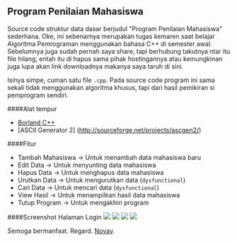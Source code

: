 ## Program Penilaian Mahasiswa

Source code struktur data dasar berjudul "Program Penilaian Mahasiswa" sederhana. Oke, ini sebenarnya merupakan tugas kemaren saat belajar Algoritma Pemrograman menggunakan bahasa C++ di semester awal. Sebelumnya juga sudah pernah saya share, tapi berhubung takutnya ntar itu file hilang, entah itu di hapus sama pihak hostingannya atau kemungkinan juga lupa akan link downloadnya makanya saya taruh di sini.

Isinya simpe, cuman satu file `.cpp`. Pada source code program ini sama sekali tidak menggunakan algoritma khusus, tapi dari hasil pemikiran si pemprogram sendiri. 

####Alat tempur 

 - [Borland C++](http://borlandc.org/download-borland-c-3-1/)
 - [ASCII Generator 2] (http://sourceforge.net/projects/ascgen2/)

####Fitur
 - Tambah Mahasiswa    -> Untuk menambah data mahasiswa baru
 - Edit Data           -> Untuk menyunting data mahasiswa
 - Hapus Data          -> Untuk menghapus data mahasiswa
 - Urutkan Data	       -> Untuk mengurutkan data (`dysfunctional`)
 - Cari Data           -> Untuk mencari data (`dysfunctional`)
 - View Hasil          -> Untuk menampilkan hasil data mahasiswa
 - Tutup Program       -> Untuk mengakhiri program

####Screenshot
Halaman Login
<img src="https://raw.github.com/novay/program-nilai-mahasiswa/master/Screenshot/login.gif" />
<img src="https://raw.github.com/novay/program-nilai-mahasiswa/master/Screenshot/mainmenu.gif" />
<img src="https://raw.github.com/novay/program-nilai-mahasiswa/master/Screenshot/tambah.gif" />
<img src="https://raw.github.com/novay/program-nilai-mahasiswa/master/Screenshot/view.gif" />
 
 
Semoga bermanfaat. Regard.
[Novay](http://novay.web.id).